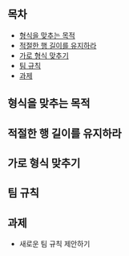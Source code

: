 ## 목차 ##
- [형식을 맞추는 목적](#1)
- [적절한 행 길이를 유지하라](#2)
- [가로 형식 맞추기](#3)
- [팀 규칙](#4)
- [과제](#5)

<a name="1"></a>
## 형식을 맞추는 목적 ##

<a name="2"></a>
## 적절한 행 길이를 유지하라 ##

<a name="3"></a>
## 가로 형식 맞추기 ##

<a name="4"></a> 
## 팀 규칙 ##

<a name="5"></a>
## 과제 ##
- 새로운 팀 규칙 제안하기
